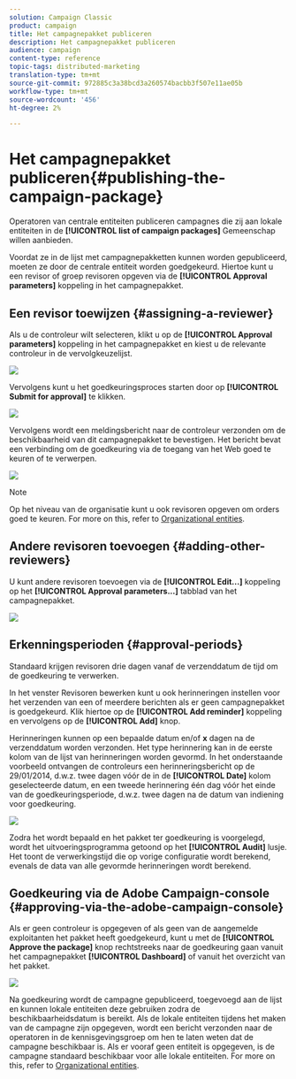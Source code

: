 ```yaml
---
solution: Campaign Classic
product: campaign
title: Het campagnepakket publiceren
description: Het campagnepakket publiceren
audience: campaign
content-type: reference
topic-tags: distributed-marketing
translation-type: tm+mt
source-git-commit: 972885c3a38bcd3a260574bacbb3f507e11ae05b
workflow-type: tm+mt
source-wordcount: '456'
ht-degree: 2%

---
```



# Het campagnepakket publiceren{#publishing-the-campaign-package}

Operatoren van centrale entiteiten publiceren campagnes die zij aan lokale entiteiten in de **[!UICONTROL list of campaign packages]** Gemeenschap willen aanbieden.

Voordat ze in de lijst met campagnepakketten kunnen worden gepubliceerd, moeten ze door de centrale entiteit worden goedgekeurd. Hiertoe kunt u een revisor of groep revisoren opgeven via de **[!UICONTROL Approval parameters]** koppeling in het campagnepakket.

## Een revisor toewijzen {#assigning-a-reviewer}

Als u de controleur wilt selecteren, klikt u op de **[!UICONTROL Approval parameters]** koppeling in het campagnepakket en kiest u de relevante controleur in de vervolgkeuzelijst.

![](assets/s_advuser_mkg_dist_define_valid.png)

Vervolgens kunt u het goedkeuringsproces starten door op **[!UICONTROL Submit for approval]** te klikken.

![](assets/s_advuser_mkg_dist_valid_process.png)

Vervolgens wordt een meldingsbericht naar de controleur verzonden om de beschikbaarheid van dit campagnepakket te bevestigen. Het bericht bevat een verbinding om de goedkeuring via de toegang van het Web goed te keuren of te verwerpen.

![](assets/s_advuser_mkg_dist_valid_process1.png)

>[!NOTE]
>
>Op het niveau van de organisatie kunt u ook revisoren opgeven om orders goed te keuren. For more on this, refer to [Organizational entities](../../campaign/using/about-distributed-marketing.md#organizational-entities).

## Andere revisoren toevoegen {#adding-other-reviewers}

U kunt andere revisoren toevoegen via de **[!UICONTROL Edit...]** koppeling op het **[!UICONTROL Approval parameters...]** tabblad van het campagnepakket.

![](assets/s_advuser_mkg_dist_select_op_valid.png)

## Erkenningsperioden {#approval-periods}

Standaard krijgen revisoren drie dagen vanaf de verzenddatum de tijd om de goedkeuring te verwerken.

In het venster Revisoren bewerken kunt u ook herinneringen instellen voor het verzenden van een of meerdere berichten als er geen campagnepakket is goedgekeurd. Klik hiertoe op de **[!UICONTROL Add reminder]** koppeling en vervolgens op de **[!UICONTROL Add]** knop.

Herinneringen kunnen op een bepaalde datum en/of **x** dagen na de verzenddatum worden verzonden. Het type herinnering kan in de eerste kolom van de lijst van herinneringen worden gevormd. In het onderstaande voorbeeld ontvangen de controleurs een herinneringsbericht op de 29/01/2014, d.w.z. twee dagen vóór de in de **[!UICONTROL Date]** kolom geselecteerde datum, en een tweede herinnering één dag vóór het einde van de goedkeuringsperiode, d.w.z. twee dagen na de datum van indiening voor goedkeuring.

![](assets/s_advuser_mkg_dist_reminder_planning.png)

Zodra het wordt bepaald en het pakket ter goedkeuring is voorgelegd, wordt het uitvoeringsprogramma getoond op het **[!UICONTROL Audit]** lusje. Het toont de verwerkingstijd die op vorige configuratie wordt berekend, evenals de data van alle gevormde herinneringen wordt berekend.

## Goedkeuring via de Adobe Campaign-console {#approving-via-the-adobe-campaign-console}

Als er geen controleur is opgegeven of als geen van de aangemelde exploitanten het pakket heeft goedgekeurd, kunt u met de **[!UICONTROL Approve the package]** knop rechtstreeks naar de goedkeuring gaan vanuit het campagnepakket **[!UICONTROL Dashboard]** of vanuit het overzicht van het pakket.

![](assets/s_advuser_mkg_dist_valid_button.png)

Na goedkeuring wordt de campagne gepubliceerd, toegevoegd aan de lijst en kunnen lokale entiteiten deze gebruiken zodra de beschikbaarheidsdatum is bereikt. Als de lokale entiteiten tijdens het maken van de campagne zijn opgegeven, wordt een bericht verzonden naar de operatoren in de kennisgevingsgroep om hen te laten weten dat de campagne beschikbaar is. Als er vooraf geen entiteit is opgegeven, is de campagne standaard beschikbaar voor alle lokale entiteiten. For more on this, refer to [Organizational entities](../../campaign/using/about-distributed-marketing.md#organizational-entities).
